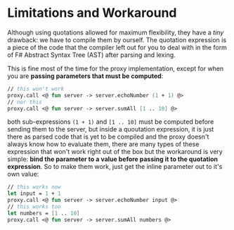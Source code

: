 # Limitations and Workaround

Although using quotations allowed for maximum flexibility, they have a *tiny* drawback: we have to compile them by ourself. The quotation expression is a piece of the code that the compiler left out for you to deal with in the form of F# Abstract Syntax Tree (AST) after parsing and lexing.

This is fine most of the time for the proxy implementation, except for when you are **passing parameters that must be computed**: 
```fs
// this won't work
proxy.call <@ fun server -> server.echoNumber (1 + 1) @> 
// nor this
proxy.call <@ fun server -> server.sumAll [1 .. 10] @> 
```
both sub-expressions `(1 + 1)` and `[1 .. 10]` must be computed before sending them to the server, but inside a quoutation expression, it is just there as parsed code that is yet to be compiled and the proxy doesn't always know how to evaluate them, there are many types of these expression that won't work right out of the box but the workaround is very simple: **bind the parameter to a value before passing it to the quotation expression**. So to make them work, just get the inline parameter out to it's own value:
```fs
// this works now
let input = 1 + 1
proxy.call <@ fun server -> server.echoNumber input @> 
// this works too
let numbers = [1 .. 10]
proxy.call <@ fun server -> server.sumAll numbers @> 
```
